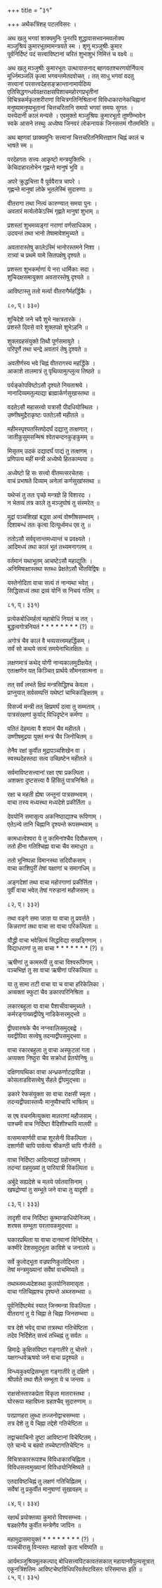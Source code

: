 +++
title = "३१"

+++
अथैकत्रिंशह् पटलविसरः ।  
  
अथ खलु भगवां शाक्यमुनिः पुनरपि शुद्धावासभवनमवलोक्य   
मञ्जुश्रियं कुमारभूतमामन्त्रयते स्म । शृणु मञ्जुश्रीः कुमार   
पूर्वनिर्दिष्टं पदं सत्त्वाविष्टानां चरितं शुभाशुभं निमित्तं च वक्ष्ये ॥  
  
अथ खलु मञ्जुश्रीः कुमारभूतः उत्थायासनाद् बह्गवतश्चरणयोर्निपत्य   
मूर्ध्निमञ्जलिं कृत्वा भगवन्तमेतदवोचत् । तत् साधु भगवां वदतु   
सत्त्वानां परसत्त्वदेहसङ्क्रान्तानामार्यदिव्य   
एतिसिद्धगन्धर्वयक्षराक्षसपिशाचमहोरगप्रभृतीनां   
विचित्रकर्मकृतशरीराणां विचित्रगतिनिश्रितानां विविधाकारानेकचिह्नानां   
मनुष्यामनुष्यभूतानां चित्तचरितानि समयो भगवां समयः सुगतः ।   
यस्येदानी कालं मन्यसे । एवमुक्तो मञ्जुश्रियः कुमारभूतो तूष्णीम्भावेन   
स्वके आसने तस्थुः अध्येष्य जिनवरं लोकनायकं जिनसत्तमं गौतममिति ॥  
  
अथ बह्गवां छाक्यमुनिः सत्त्वानां चित्तचरितनिमित्तज्ञान चिह्नं कालं च   
भाषते स्म ॥  
  
परदेहगतः सत्त्वः आकृष्टो मन्त्रयुक्तिभिः ।  
केचिदाहारलोभेन गृह्णन्ते मानुषं भुवि ॥  
  
अपरे क्रुद्धचित्ता वै पूर्ववैरात्र चापरे ।  
गृह्णन्ते मानुषां लोके भूतलेस्मिं सुदारुणाः ॥  
  
वीतरागा तथा नित्यं कारुण्यात् समया पुनः ।  
अवतारं मर्त्यलोकेऽस्मिं गृह्णते मानुषां शुभाम् ॥  
  
प्रशस्तां शुभमव्यङ्गां नराणां वर्णसाधिकाम् ।  
उदयन्तं तथा भानो तेषामावेशमुच्यते ॥  
  
अवतारास्तेषु कालेऽस्मिं भानोरस्तमने निशा ।  
रात्र्यां च प्रथमे यामे सितपक्षेषु दृश्यते ॥  
  
प्रशस्ता शुभकर्माणां ये नरा धार्मिकाः सदा ।  
शुचिदक्षसमायुक्ता अवतारस्तेषु दृश्यते ॥  
  
आविष्टास्तु ततो मर्त्या वीतरागैर्महर्द्धिकैः ।  
  
 ८०, प्। ३३०)  
  
शुचिदेशे जने चवै शुभे नक्षत्रतारके ।  
प्रशस्ते दिवसे वारे शुक्लपक्षे शुभेऽहनि ॥  
  
शुक्लग्रहसंयुक्ते तिथौ पूर्णसमायुते ।  
परिपूर्णे तथा चन्द्रे अवतारं तेषु दृश्यते ॥  
  
अवतीर्णस्य भवे चिह्नं वीतरागस्य महर्द्धिके ।  
आकाशे तालमात्रं तु पृथिव्यामुत्प्लुत्य तिष्ठते ॥  
  
पर्यङ्कोपविष्टोऽसौ दृश्यते नियताश्रये ।  
नानादिव्यमतुल्याद्या ब्राह्मार्कर्णसुखास्तथा ॥  
  
वदतेऽसौ महासत्त्वो यत्रासौ पीदधियोस्थितः ।  
उष्णीषमुद्रैराकृष्टः पततेऽसौ महीतले ॥  
  
महीमस्पृश्यतस्तिष्ठेदर्घं दद्यात्तु तत्क्षणात् ।  
जातीकुसुमसन्मिश्रं श्वेतचन्दनकुङ्कुमम् ॥  
  
मिसृतम् उदकं दद्यादर्घं पाद्यं तु तत्क्षणम् ।  
प्रणिपत्य महीं मन्त्री अध्येष्ये हितकाम्यया ॥  
  
अध्येष्टो हि सः सत्त्वो वीतमत्सरचेतसः ।  
वाचं प्रभाषते दिव्याम् अनेलां कर्णसुखांस्तथा ॥  
  
यथेप्सं तु ततः पृच्छे मन्त्रज्ञे हि विशारदः ।  
न भेतव्यं तत्र काले तु मञ्जुघोषं तु संस्मरेत् ॥  
  
मुद्रां पञ्चशिखां बद्ध्वा अन्यं वोष्णीषसम्भवम् ।  
दिशाबन्धं ततः कृत्वा दित्यूर्ध्वमध एव तु ॥  
  
ततोऽसौ सर्ववृत्तान्तमध्यान्तं च प्रवक्ष्यते ।  
आदिमध्यं तथा कालं भूतं तथ्यमनागतम् ॥  
  
वर्तमानं यथाभूतम् आचष्टेऽसौ महाद्युतिः ।  
अनिमिषाक्षास्तथा स्तब्धः प्रेक्षतेऽसौ भीतविद्विषः ॥  
  
यस्तेनोदिता वाचा सत्यं तं नान्यथा भवेत् ।  
सिद्धिसाध्यं तथा द्रव्यं योनिं स निचयं गतिम् ॥  
  
 ८१, प्। ३३१)  
  
प्रत्येकबोधिमर्हत्वं महाबोधिं नियतं च तत् ।  
बुद्धत्वगोत्रनियतं * * * * * * * * (?) ॥  
  
अगोत्रं चैव कालं वै भव्यसत्त्वमहर्द्धिकम् ।  
सर्वं सो कथये सत्यं समयेनाभिलक्षितः ॥  
  
लक्षणमात्रं कथेद् योगी नान्यकालमुदीक्षयेत् ।  
एतत्क्षणेन यत् किञ्चित् प्रार्थये सौमनसात्मना ॥  
  
तत् सर्वं लभते क्षिप्रं मन्त्रसिद्धिश्च केवला ।  
प्राप्नुयात् सर्वसम्पत्तिं यथेष्टां चाभिकाङ्क्षितम् ॥  
  
विसर्ज्य मन्त्री तत् क्षिप्रमर्घं दत्वा तु सम्मताम् ।  
पात्रसंरक्षणां कुर्याद् विधिदृष्टेन कर्मणा ॥  
  
पतितं देहमत्वा वै शयानं चैव महीतले ।  
उष्णीषमुद्रया युक्तं मन्त्रं चैव जिनोचितम् ॥  
  
तेनैव रक्षां कुर्वीत मुद्रापञ्चशिखेन वा ।  
स्वस्थदेहस्तदा सत्व उच्छिष्टेन महीतले ॥  
  
सर्वमाविष्टसत्त्वानां रक्षा एषा प्रकल्पिता ।  
अशक्ता दुष्टसत्त्वा वै हिंसितुं पात्रनिश्रिते ॥  
  
रक्षा च महती ह्येषा जन्तूनां पात्रसम्भवाम् ।  
वाचा तस्य मध्यस्था मध्यदेशे प्रकीर्तिता ॥  
  
देवयोनिं समासृत्य अकनिष्ठाद्याश्च रूपिणाम् ।  
एतेऽन्ये तानि चिह्नानि दृश्यन्ते रूपसम्भवाम् ॥  
  
कामधात्वेश्वरा ये तु कामिनांश्चैव दिवौकसाम् ।  
ततो हीना गतिश्चिह्ना वाचा चैव समाधुरा ॥  
  
ततो भूनिष्पन्ना विमानस्था सदिवौकसाम् ।  
वाचा काशिपुरीं तेषां यक्षाणां च समागधिम् ॥  
  
अङ्गदेशां तथा वाचा महोरगाणां प्रकीर्त्तिता ।  
पूर्वीं वाचा भवेत् तेषां गरुडानां महौजसाम् ॥  
  
 ८२, प्। ३३२)  
  
तथा वङ्गे समा जाता या वाचा तु प्रवर्त्तते ।  
किन्नराणां तथा वाचा सा वाचा परिकल्पिता ॥  
  
यौद्ध्री वाचा भवेन्नित्यं सिद्धविद्या सखड्गिणाम् ।  
विद्याधराणां तु सा वाचा * * * * * * * (?) ॥  
  
ऋषीणां तु कामरूपी तु वाचा विश्वरूपिणाम् ।  
पञ्चभिज्ञं तु सा वाचा ऋषीणां परिकल्पिता ॥  
  
या तु सामा तटी वाचा या च वाचा हरिकेलिका ।  
अव्यक्तां स्फुटां चैव डकारपरिनिश्रिता ॥  
  
लकारबहुला या वाचा पैशाचीवाचमुच्यते ।  
कर्मरङ्गाख्यद्वीपेषु नाडिकेसरमुद्भवे ॥  
  
द्वीपवारुषके चैव नग्नवालिसमुद्बह्वे ।  
यवद्वीपिवा सत्त्वेषु तदन्यद्वीपसमुद्भवा ॥  
  
वाचा रकारबहुला तु वाचा अस्फुटतां गता ।  
अव्यक्ता निष्ठुरा चैव सक्रोधां प्रेतयोनिषु ॥  
  
दक्षिणापथिका वाचा अन्ध्रकर्णाटद्राविडा ।  
कोसलाडविसत्त्वेषु सैहले द्वीपमुद्भवा ॥  
  
डकारे रेफसंयुक्ता सा वाचा राक्षसी स्मृता ।  
तदन्यद्वीपवास्तव्यैः मानुष्यैश्चापि भाषितम् ॥  
  
स एष वचनमित्युक्त्वा मातराणां महौजसाम् ।  
पाश्चमी वाच निर्दिष्टा वैदिशीश्चापि मालवी ॥  
  
वत्समत्सार्णवी वाचा शूरसेनी विकल्पिता ।  
दशार्णवी चापि पार्वत्या श्रीकण्ठी चापि गौर्जरी ॥  
  
वाचा निर्दिष्टा आदित्याद्यां ग्रहोत्तमाम् ।  
तदन्यां ग्रहमुख्यां तु पारियात्री विकल्पिता ॥  
  
अर्बुदे सह्यदेशे च मलये पर्वतवासिनाम् ।  
खषद्रोण्यां तु सम्भूते जने वाचा तु यादृशी ॥  
  
 ८३, प्। ३३३)  
  
तादृशी वाच निर्दिष्टा कूष्माण्डाधियोनिजम् ।  
शरषस सम्भूता यरलावकमुद्भवा ॥  
  
घकारप्रथिता या वाचा दानवानां विनिर्दिशेत् ।  
कश्मीरे देशसमुद्भूता काविशे च जनालये ॥  
  
सर्वे कुलोद्भूता वज्रपाणिकुलोद्भिता ।  
तेषां मन्त्रमुख्यानां सर्वेषां वाचमिष्यते ॥  
  
तथाब्जमध्यदेशस्था कुलयोनिसमासृता ।  
वाचा गतिचिह्नाश्च दृश्यन्ते अब्जसम्भवा ॥  
  
पूर्वनिर्दिष्टमेवं स्यात् जिनमन्त्रा विकल्पिता ।  
वीतरागां तु ये चिह्ना ते चिह्ना जिनसम्भवा ॥  
  
यत्र देशे भवेद् वाचा तत्रस्था गतिचेष्टिता ।  
तदेव निर्दिशेत् सत्त्वं तच्चिह्नं तु सर्वतः ॥  
  
हिमाद्रेः कुक्षिसंविष्टा गङ्गातीरे तु चोत्तरे ।  
यक्षगन्धर्वऋषयो जने वाचा प्रदृश्यते ॥  
  
विन्ध्यकुक्ष्यद्रिसम्भूता गङ्गातीरे तु दक्षिणे ।  
श्रीपर्वते तथा शैले सम्भूता ये च जन्तवः ॥  
  
राक्षसोस्तारकप्रेता विकृता मातरास्तथा ।  
घोररूपा महाविघ्ना ग्रहाश्चैव् सुदारुणाम् ॥  
  
परप्राणहरा लुब्धा तज्जनोद्वाचसम्भवा ।  
तत्र देशे तु ये चिह्ना तद्देशे गतिचेष्टिता ॥  
  
तद्वाचवाचिनो दुष्टा आविष्टानां विचेष्टितम् ।  
एते चान्ये च बहवो तच्चेष्टागतिचेष्टिनः ॥  
  
विचित्राकाररूपाश्च विविधाकारचिह्निता ।  
विविधसत्त्वमुख्यानां विविधायोनिमिष्यते ॥  
  
एतदाविष्टचिह्नं तु लक्षणं गतिचिह्नितम् ।  
सर्वेषां तु प्रकुर्वीत मानुषाणां सुखावहम् ॥  
  
 ८४, प्। ३३४)  
  
रक्षार्थं प्रयोक्तव्या कुमारो विश्वसम्भवः ।  
षडक्षरेणैव कुर्वीत मन्त्रेणैव जापिनः ॥  
  
महामुद्रासमायुक्तं * * * * * * * * (?) ।  
पञ्चचीरासु विन्यस्तः महारक्षो कृता भविष्यति ॥  
  
आर्यमञ्जुश्रियमूलकल्पाद् बोधिसत्त्वपिटकावतंसकात् महायानवैपुल्यसूत्रात्   
एकूनत्रिंशतिमः आविष्टचेष्टविधिपरिवर्तपटविसरः परिसमाप्तः इति ॥  
 ८५, प्। ३३५)  
  
